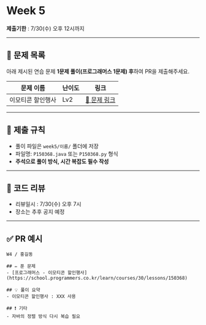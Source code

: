 # Week 5

**제출기한** : 7/30(수) 오후 12시까지

---

## 📌 문제 목록

아래 제시된 연습 문제 **1문제 풀이(프로그래머스 1문제) 후**하여 PR을 제출해주세요.

| 문제 이름 | 난이도 | 링크 |
| -------- | ------ | ---- |
| 이모티콘 할인행사 | Lv2 | [🔗 문제 링크](https://school.programmers.co.kr/learn/courses/30/lessons/150368) |

---

## 📝 제출 규칙

- 풀이 파일은 `week5/이름/` 폴더에 저장
- 파일명: `P150368.java` 또는 `P150368.py` 형식
- **주석으로 풀이 방식, 시간 복잡도 필수 작성**

---

## 💬 코드 리뷰

- 리뷰일시 : 7/30(수) 오후 7시
- 장소는 추후 공지 예정

---

## ✅ PR 예시

```
W4 / 홍길동

## ✏️ 푼 문제
- [프로그래머스 - 이모티콘 할인행사](https://school.programmers.co.kr/learn/courses/30/lessons/150368)

## 💡 풀이 요약
- 이모티콘 할인행사 : XXX 사용

## ❗ 기타
- 자바의 정렬 방식 다시 복습 필요
```
